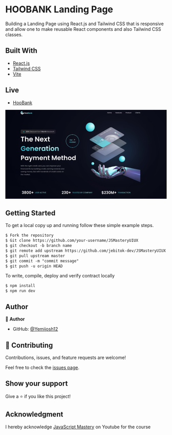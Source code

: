 # HOOBANK Landing Page

Building a Landing Page using React.js and Tailwind CSS that is responsive and allow one to make reusable React components and also Tailwind CSS classes.

## Built With

- [React.js](https://beta.reactjs.org/)
- [Tailwind CSS](https://tailwindcss.com/docs/installation/using-postcss)
- [Vite](https://vitejs.dev/)

## Live 
- [HooBank](https://hoobank-landingpage.netlify.app/)

![screenshot](./Screenshot%20(5).png)

## Getting Started

To get a local copy up and running follow these simple example steps.

```
$ Fork the repository
$ Git clone https://github.com/your-username/JSMasteryUIUX
$ git checkout -b branch name
$ git remote add upstream https://github.com/jebitok-dev/JSMasteryUIUX
$ git pull upstream master
$ git commit -m "commit message"
$ git push -u origin HEAD
```

To write, compile, deploy and verify contract locally

```
$ npm install 
$ npm run dev

```

## Author

👤 **Author**

- GitHub: [@Yemijosh12](https://github.com/yemijosh12)

## 🤝 Contributing

Contributions, issues, and feature requests are welcome!

Feel free to check the [issues page](issues/).

## Show your support

Give a ⭐️ if you like this project!

## Acknowledgment

I hereby acknowledge [JavaScript Mastery](https://www.youtube.com/watch?v=_oO4Qi5aVZs&list=PL6QREj8te1P6CkO_4OIK1-nwG5OxCD5tR&index=7) on Youtube  for the course 
